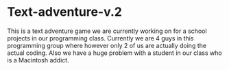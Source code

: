# Text-adventure-v.2

This is a text adventure game we are currently working on for a school projects in our programming class. Currently we are 4 guys in this programming group where however only 2 of us are actually doing the actual coding. Also we have a huge problem with a student in our class who is a Macintosh addict.
